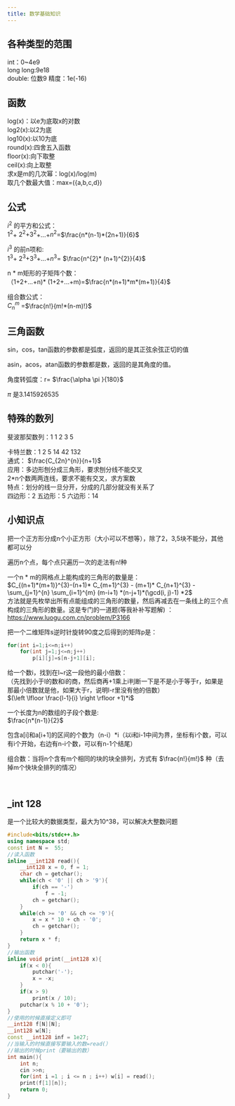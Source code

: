 ```yaml
---
title: 数学基础知识
---
```


## 各种类型的范围
int：0~4e9  
long long:9e18  
double: 位数9 精度：1e(-16)


## 函数
log(x)：以e为底取x的对数  
log2(x):以2为底  
log10(x):以10为底  
round(x):四舍五入函数  
floor(x):向下取整  
ceil(x):向上取整  
求x是m的几次幂：log(x)/log(m)  
取几个数最大值：max=({a,b,c,d})  





## 公式
$i^{2}$ 的平方和公式：  
$1^{2}$+ $2^{2}$+$3^{2}$+...+$n^{2}$=$\frac{n*(n-1)*(2n+1)}{6}$   

$i^{3}$ 的前n项和:  
$1^{3}$+ $2^{3}$+$3^{3}$+...+$n^{3}$= $\frac{n^{2}* (n+1)^{2}}{4}$ 


n * m矩形的子矩阵个数：  
（1+2+...+n)* (1+2+...+m)=$\frac{n*(n+1)*m*(m+1)}{4}$  


组合数公式：  
$C_{n}^{m}$ =$\frac{n!}{m!*(n-m)!}$ 


## 三角函数
sin，cos，tan函数的参数都是弧度，返回的是其正弦余弦正切的值  

asin，acos，atan函数的参数都是数，返回的是其角度的值。  

角度转弧度：r= $\frac{\alpha \pi }{180}$  

$\pi$ 是3.1415926535  

## 特殊的数列
斐波那契数列：1 1 2 3 5  

卡特兰数：1 2 5 14 42 132  
通式：   $\frac{C_{2n}^{n}}{n+1}$  
应用：多边形刨分成三角形，要求刨分线不能交叉  
2*n个数两两连线，要求不能有交叉，求方案数  
特点：划分的线一旦分开，分成的几部分就没有关系了  
四边形：2 五边形：5 六边形：14  




## 小知识点
把一个正方形分成n个小正方形（大小可以不想等），除了2，3,5块不能分，其他都可以分  

遍历n个点，每个点只遍历一次的走法有n!种  

一个n * m的网格点上能构成的三角形的数量是：  
$C_{(n+1)*(m+1)}^{3}-(n+1)* C_{m+1}^{3} - (m+1)* C_{n+1}^{3} - \sum_{j=1}^{n} \sum_{i=1}^{m} (m-i+1) *(n-j+1)*(\gcd(i, j)-1) *2$  
方法就是先枚举出所有点能组成的三角形的数量，然后再减去在一条线上的三个点构成的三角形的数量。  ​
这是专门的一道题(等我补补写题解)  ：https://www.luogu.com.cn/problem/P3166  


把一个二维矩阵s逆时针旋转90度之后得到的矩阵p是：  
```cpp
for(int i=1;i<=n;i++)
    for(int j=1;j<=n;j++)
        p[i][j]=s[n-j+1][i];
```



给一个数i，找到在l~r这一段他的最小倍数：  
（先找到小于l的数和i的商，然后商再+1乘上i判断一下是不是小于等于r，如果是那最小倍数就是他，如果大于r，说明l-r里没有他的倍数）  
$(\left \lfloor  \frac{l-1}{i}  \right \rfloor +1)*i$  


一个长度为n的数组的子段个数是:  
$\frac{n*(n-1)}{2}$ 

包含a[i]和a[i+1]的区间的个数为（n-i）*i（以i和i-1中间为界，坐标有i个数，可以有i个开始，右边有n-i个数，可以有n-1个结尾）  


组合数：当将n个含有m个相同的块的块全排列，方式有 $\frac{n!}{m!}$ 种（去掉m个快块全排列的情况）



​

## _int 128
是一个比较大的数据类型，最大为10^38，可以解决大整数问题  
```cpp
#include<bits/stdc++.h>
using namespace std;
const int N =  55;
//读入函数
inline __int128 read(){
    __int128 x = 0, f = 1;
    char ch = getchar();
    while(ch < '0' || ch > '9'){
        if(ch == '-')
            f = -1;
        ch = getchar();
    }
    while(ch >= '0' && ch <= '9'){
        x = x * 10 + ch - '0';
        ch = getchar();
    }
    return x * f;
}
//输出函数
inline void print(__int128 x){
    if(x < 0){
        putchar('-');
        x = -x;
    }
    if(x > 9)
        print(x / 10);
    putchar(x % 10 + '0');
}
//使用的时候直接定义即可
__int128 f[N][N];
__int128 w[N];
const __int128 inf = 1e27;
//当输入的时候直接写要输入的数=read(）
//输出的时候print（要输出的数）
int main(){
    int n;
    cin >>n;
    for(int i =1 ; i <= n ; i++) w[i] = read();
    print(f[1][n]);
    return 0;
}

```




